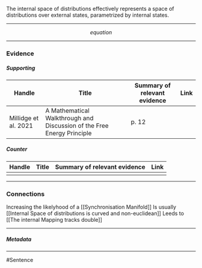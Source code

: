 The internal space of distributions effectively represents a space of distributions over external states, parametrized by internal states.
***
$$ equation $$
***
### Evidence
##### Supporting

| Handle               | Title                                                                  | Summary of relevant evidence | Link                                |
| -------------------- | ---------------------------------------------------------------------- | ---------------------------- | ----------------------------------- |
| Millidge et al. 2021 | A Mathematical Walkthrough and Discussion of the Free Energy Principle | p. 12                        | [](http://arxiv.org/abs/2108.13343) |
##### Counter
| Handle | Title | Summary of relevant evidence | Link |
| ------ | ----- | ---------------------------- | ---- |
|        |       |                              |      |

***
### Connections
Increasing the likelyhood of a [[Synchronisation Manifold]]
Is usually [[Internal Space of distributions is curved and non-euclidean]]
Leeds to [[The internal Mapping tracks double]]
***
##### Metadata
***
#Sentence 

#